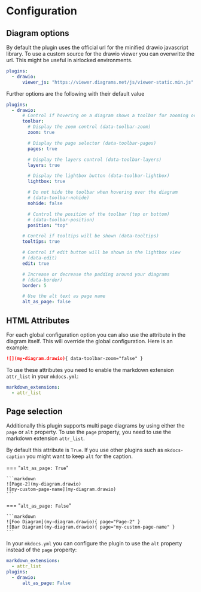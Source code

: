 # Configuration

## Diagram options

By default the plugin uses the official url for the minified drawio javascript library. To use a custom source for the drawio viewer you can overwritte the url. This might be useful in airlocked environments.

```yaml
plugins:
  - drawio:
      viewer_js: "https://viewer.diagrams.net/js/viewer-static.min.js"
```

Further options are the following with their default value

```yaml
plugins:
  - drawio:
      # Control if hovering on a diagram shows a toolbar for zooming or not
      toolbar:
        # Display the zoom control (data-toolbar-zoom)
        zoom: true

        # Display the page selector (data-toolbar-pages)
        pages: true

        # Display the layers control (data-toolbar-layers)
        layers: true

        # Display the lightbox button (data-toolbar-lightbox)
        lightbox: true

        # Do not hide the toolbar when hovering over the diagram
        # (data-toolbar-nohide)
        nohide: false

        # Control the position of the toolbar (top or bottom)
        # (data-toolbar-position)
        position: "top"

      # Control if tooltips will be shown (data-tooltips)
      tooltips: true

      # Control if edit button will be shown in the lightbox view
      # (data-edit)
      edit: true

      # Increase or decrease the padding around your diagrams
      # (data-border)
      border: 5

      # Use the alt text as page name
      alt_as_page: false
```

## HTML Attributes

For each global configuration option you can also use the attribute in the diagram itself. This will override the global configuration. Here is an example:

```markdown
![](my-diagram.drawio){ data-toolbar-zoom="false" }
```

To use these attributes you need to enable the markdown extension `attr_list` in your `mkdocs.yml`:

```yaml
markdown_extensions:
  - attr_list
```

## Page selection

Additionally this plugin supports multi page diagrams by using either the `page` or `alt` property. To use the `page` property, you need to use the markdown extension `attr_list`.

By default this attribute is `True`. If you use other plugins such as `mkdocs-caption` you might want to keep `alt` for the caption.

=== "`alt_as_page: True`"

    ```markdown
    ![Page-2](my-diagram.drawio)
    ![my-custom-page-name](my-diagram.drawio)
    ```

=== "`alt_as_page: False`"

    ```markdown
    ![Foo Diagram](my-diagram.drawio){ page="Page-2" }
    ![Bar Diagram](my-diagram.drawio){ page="my-custom-page-name" }
    ```

In your `mkdocs.yml` you can configure the plugin to use the `alt` property instead of the `page` property:

```yaml
markdown_extensions:
  - attr_list
plugins:
  - drawio:
      alt_as_page: False
```
